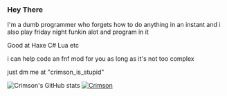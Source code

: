 ### Hey There 

I'm a dumb programmer who forgets how to do anything in an instant and i also play friday night funkin alot and program in it

Good at Haxe C# Lua etc

i can help code an fnf mod for you as long as it's not too complex

just dm me at "crimson_is_stupid"

![Crimson's GitHub stats](https://github-readme-stats.vercel.app/api?username=Crimson-is-stupid&show_icons=true&theme=transparent)
[![Crimson](https://github-readme-stats.vercel.app/api/top-langs/?username=Crimson-is-stupid&layout=compact)](https://github.com/anuraghazra/github-readme-stats)


<!--
**Crimson-is-stupid/Crimson-is-stupid** is a ✨ _special_ ✨ repository because its `README.md` (this file) appears on your GitHub profile.

Here are some ideas to get you started:

- 🔭 I’m currently working on ...
- 🌱 I’m currently learning ...
- 👯 I’m looking to collaborate on ...
- 🤔 I’m looking for help with ...
- 💬 Ask me about ...
- 📫 How to reach me: ...
- 😄 Pronouns: ...
- ⚡ Fun fact: ...
-->
